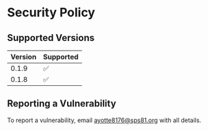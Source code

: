 # Security Policy

## Supported Versions

| Version | Supported          |
| ------- | ------------------ |
| 0.1.9   | :white_check_mark: |
| 0.1.8   | :white_check_mark: |

## Reporting a Vulnerability

To report a vulnerability, email ayotte8176@sps81.org with all details.

